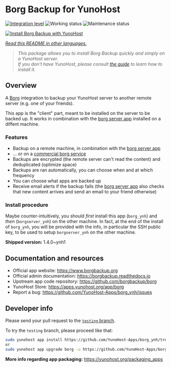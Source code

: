 <!--
N.B.: This README was automatically generated by <https://github.com/YunoHost/apps/tree/master/tools/readme_generator>
It shall NOT be edited by hand.
-->

# Borg Backup for YunoHost

[![Integration level](https://dash.yunohost.org/integration/borg.svg)](https://ci-apps.yunohost.org/ci/apps/borg/) ![Working status](https://ci-apps.yunohost.org/ci/badges/borg.status.svg) ![Maintenance status](https://ci-apps.yunohost.org/ci/badges/borg.maintain.svg)

[![Install Borg Backup with YunoHost](https://install-app.yunohost.org/install-with-yunohost.svg)](https://install-app.yunohost.org/?app=borg)

*[Read this README in other languages.](./ALL_README.md)*

> *This package allows you to install Borg Backup quickly and simply on a YunoHost server.*  
> *If you don't have YunoHost, please consult [the guide](https://yunohost.org/install) to learn how to install it.*

## Overview

A [Borg](https://borgbackup.readthedocs.io/en/stable/index.html#what-is-borgbackup) integration to backup your YunoHost server to another remote server (e.g. one of your friends).

This app is the "client" part, meant to be installed on the server to be backed up. It works in combination with the [borg server app](https://apps.yunohost.org/app/borgserver) installed on a diffent machine.

### Features

- Backup on a remote machine, in combination with the [borg server app](https://apps.yunohost.org/app/borgserver)
- ... or on a [commercial borg service](https://www.borgbackup.org/support/commercial.html)
- Backups are encrypted (the remote server can't read the content) and deduplicated (optimize space)
- Backups are ran automatically, you can choose when and at which frequency
- You can choose what apps are backed up
- Receive email alerts if the backup fails (the [borg server app](https://apps.yunohost.org/app/borgserver) also checks that new content arrives and send an email to your friend otherwise)

### Install procedure

Maybe counter-intuitively, you should *first* install this app (`borg_ynh`) and *then* (`borgserver_ynh`) on the other machine. In fact, at the end of the install of `borg_ynh`, you will be provided with the info, in particular the SSH public key, to be used to setup `borgserver_ynh` on the other machine.


**Shipped version:** 1.4.0~ynh1
## Documentation and resources

- Official app website: <https://www.borgbackup.org>
- Official admin documentation: <https://borgbackup.readthedocs.io>
- Upstream app code repository: <https://github.com/borgbackup/borg>
- YunoHost Store: <https://apps.yunohost.org/app/borg>
- Report a bug: <https://github.com/YunoHost-Apps/borg_ynh/issues>

## Developer info

Please send your pull request to the [`testing` branch](https://github.com/YunoHost-Apps/borg_ynh/tree/testing).

To try the `testing` branch, please proceed like that:

```bash
sudo yunohost app install https://github.com/YunoHost-Apps/borg_ynh/tree/testing --debug
or
sudo yunohost app upgrade borg -u https://github.com/YunoHost-Apps/borg_ynh/tree/testing --debug
```

**More info regarding app packaging:** <https://yunohost.org/packaging_apps>
